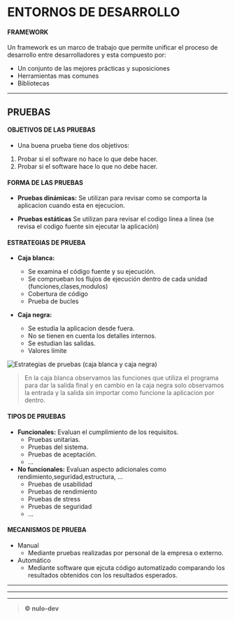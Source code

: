 # ENTORNOS DE DESARROLLO

####  FRAMEWORK

Un framework es un marco de trabajo que permite unificar el proceso de desarrollo entre desarrolladores y esta compuesto por:


- Un conjunto de las mejores prácticas y suposiciones
- Herramientas mas comunes
- Bibliotecas


------------




## PRUEBAS

####  OBJETIVOS DE LAS PRUEBAS

- Una buena prueba tiene dos objetivos:
1.  Probar si el software no hace lo que debe hacer.
2.  Probar si el software hace lo que no debe hacer.

#### FORMA DE LAS PRUEBAS

- **Pruebas dinámicas:** Se utilizan para revisar como se comporta la aplicacion cuando esta en ejecucion.

- **Pruebas estáticas** Se utilizan para revisar el codigo linea a linea (se revisa el codigo fuente sin ejecutar la aplicación)


#### ESTRATEGIAS DE PRUEBA

- **Caja blanca:** 
	- Se examina el código fuente y su ejecución.
	- Se comprueban los flujos de ejecución dentro de cada unidad (funciones,clases,modulos)
	- Cobertura de código
	- Prueba de bucles

- **Caja negra:** 
	- Se estudia la aplicacion desde fuera.
	- No se tienen en cuenta los detalles internos.
	- Se estudian las salidas.
	- Valores límite


![Estrategias de pruebas (caja blanca y caja negra)](http://jamj2000.github.io/entornosdesarrollo/3/assets/caja_blanca-caja_negra.png "Estrategias de pruebas (caja blanca y caja negra)")

> En la caja blanca observamos las funciones que utiliza el programa para dar la salida final y en cambio en la caja negra solo observamos la entrada y la salida sin importar como funcione la aplicacion por dentro.

####  TIPOS DE PRUEBAS

- **Funcionales:** Evaluan el cumplimiento de los requisitos.
	- Pruebas unitarias.
	- Pruebas del sistema.
	- Pruebas de aceptación.
	- ...
- **No funcionales:** Evaluan aspecto adicionales como rendimiento,seguridad,estructura, ...
	- Pruebas de usabilidad
	- Pruebas de rendimiento
	- Pruebas de stress
	- Pruebas de seguridad
	- ...

#### MECANISMOS DE PRUEBA

- Manual
	- Mediante pruebas realizadas por personal de la empresa o externo.
- Automático
	- Mediante software que ejcuta código automatizado comparando los resultados obtenidos con los resultados esperados.

------------


------------


------------

> **&copy; nulo-dev**
